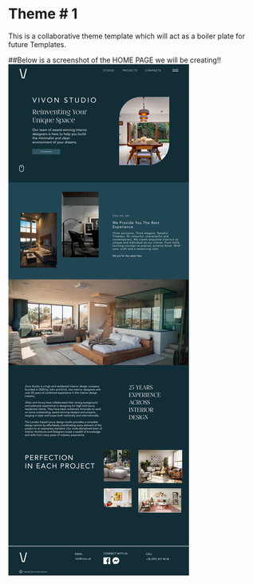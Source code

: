 # Theme # 1

This is a collaborative theme template which will act as a boiler plate for future Templates.

##Below is a screenshot of the HOME PAGE we will be creating!!
![](HOME_PAGE.png)
